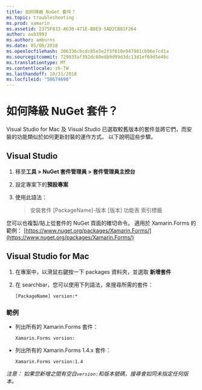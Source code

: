 ```yaml
---
title: 如何降級 NuGet 套件？
ms.topic: troubleshooting
ms.prod: xamarin
ms.assetid: 2375F833-A630-471E-B8E9-5AD2CB81F264
author: asb3993
ms.author: amburns
ms.date: 05/08/2018
ms.openlocfilehash: 206336cbcdc85e5e2f3f010e947981cb96e7cd1a
ms.sourcegitcommit: 729035af392dc60edb9d99d3dc13d1ef69d5e46c
ms.translationtype: MT
ms.contentlocale: zh-TW
ms.lasthandoff: 10/31/2018
ms.locfileid: "50674698"
---
```

# <a name="how-do-i-downgrade-a-nuget-package"></a>如何降級 NuGet 套件？

Visual Studio for Mac 及 Visual Studio 已選取較舊版本的套件並將它們，而安裝的功能類似於如何更新封裝的運作方式。 以下說明這些步驟。

## <a name="visual-studio"></a>Visual Studio

1. 移至**工具 > NuGet 套件管理員 > 套件管理員主控台**
2. 設定專案下的**預設專案**
3. 使用此語法：

    > 安裝套件 [PackageName]-版本 [版本] 功能表 索引標籤

您可以也複製/貼上從套件的 NuGet 頁面的確切命令。 適用於 Xamarin.Forms 的範例： [https://www.nuget.org/packages/Xamarin.Forms/](https://www.nuget.org/packages/Xamarin.Forms/)

## <a name="visual-studio-for-mac"></a>Visual Studio for Mac

1. 在專案中，以滑鼠右鍵按一下 packages 資料夾，並選取 **新增套件**
2. 在 searchbar，您可以使用下列語法，來搜尋所需的套件：

    `[PackageName] version:*`

### <a name="examples"></a>範例 
- 列出所有的 Xamarin.Forms 套件： 

    `Xamarin.Forms version:`

- 列出所有的 Xamarin.Forms 1.4.x 套件： 

    `Xamarin.Forms version:1.4`

*注意： 如果您新增之間有空白`version:`和版本號碼，搜尋會如同未指定任何版本。*
